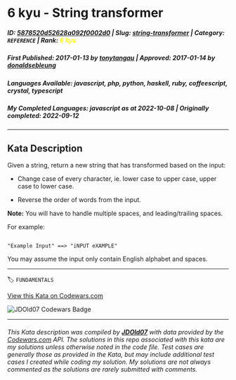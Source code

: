 # 6 kyu - String transformer

##### **ID**: [5878520d52628a092f0002d0](https://www.codewars.com/kata/5878520d52628a092f0002d0) | **Slug**: [string-transformer](https://www.codewars.com/kata/5878520d52628a092f0002d0) | **Category**: `REFERENCE` | **Rank**: <span style="color:yellow">6 kyu</span>

##### **First Published**: 2017-01-13 ***by*** [tonytangau](https://www.codewars.com/users/tonytangau) | **Approved**: 2017-01-14 ***by*** [donaldsebleung](https://www.codewars.com/users/donaldsebleung)

##### **Languages Available**: javascript, php, python, haskell, ruby, coffeescript, crystal, typescript

##### **My Completed Languages**: javascript ***as at*** 2022-10-08 | **Originally completed**: 2022-09-12

---

## Kata Description


Given a string, return a new string that has transformed based on the input:



* Change case of every character, ie. lower case to upper case, upper case to lower case.

* Reverse the order of words from the input.



**Note:** You will have to handle multiple spaces, and leading/trailing spaces.



For example:



```

"Example Input" ==> "iNPUT eXAMPLE"

```



You may assume the input only contain English alphabet and spaces.

---


🏷 `FUNDAMENTALS`


[View this Kata on Codewars.com](https://www.codewars.com/kata/5878520d52628a092f0002d0)

![](https://www.codewars.com/users/jdold07/badges/large "JDOld07 Codewars Badge")

---

###### *This Kata description was compiled by [**JDOld07**](https://tpstech.dev) with data provided by the [Codewars.com](https://www.codewars.com) API.  The solutions in this repo associated with this kata are my solutions unless otherwise noted in the code file.  Test cases are generally those as provided in the Kata, but may include additional test cases I created while coding my solution.  My solutions are not always commented as the solutions are rarely submitted with comments.*
